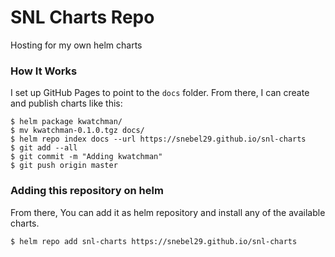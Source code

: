 # SNL Charts Repo

Hosting for my own helm charts

### How It Works

I set up GitHub Pages to point to the `docs` folder. From there, I can
create and publish charts like this:

```console
$ helm package kwatchman/
$ mv kwatchman-0.1.0.tgz docs/
$ helm repo index docs --url https://snebel29.github.io/snl-charts
$ git add --all
$ git commit -m "Adding kwatchman"
$ git push origin master
```

### Adding this repository on helm
From there, You can add it as helm repository and install any of the available charts.

```console
$ helm repo add snl-charts https://snebel29.github.io/snl-charts
```
